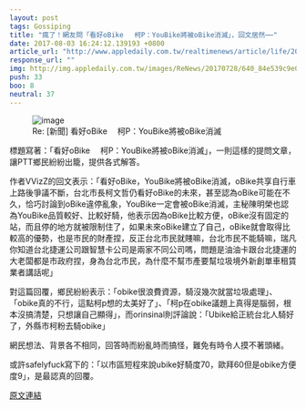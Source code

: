 ```yaml
---
layout: post
tags: Gossiping
title: "瘋了！網友問「看好oBike　 柯P：YouBike將被oBike消滅」，回文居然⋯⋯"
date: 2017-08-03 16:24:12.139193 +0800
article_url: "http://www.appledaily.com.tw/realtimenews/article/life/20170728/1170410"
response_url: ""
img: http://img.appledaily.com.tw/images/ReNews/20170728/640_84e539c9e0c51660f56444b1c5419fd6.jpg
push: 33
boo: 8
neutral: 37
---
```


<figure>
<img src="http://img.appledaily.com.tw/images/ReNews/20170728/640_84e539c9e0c51660f56444b1c5419fd6.jpg" alt="image">
<figcaption>
Re: [新聞] 看好oBike　 柯P：YouBike將被oBike消滅
</figcaption>
</figure>



標題寫著：「看好oBike　 柯P：YouBike將被oBike消滅」，一則這樣的提問文章，讓PTT鄉民紛紛出籠，提供各式解答。

作者VVizZ的回文表示：「看好oBike，YouBike將被oBike消滅，oBike共享自行車上路後爭議不斷，台北市長柯文哲仍看好oBike的未來，甚至認為oBike可能在不久，恰巧討論到oBike違停亂象，YouBike一定會被oBike消滅，主秘陳明榮也認為YouBike品質較好、比較好騎，他表示因為oBike比較方便，oBike沒有固定的站，而且停的地方就被限制住了，如果未來oBike建立了自己，oBike就會取得比較高的優勢，也是市民的財產捏，反正台北市民就賤嘛，台北市民不能騎嘛，瑞凡你知道台北捷運公司跟智慧卡公司是兩家不同公司嗎，問題是油油卡跟台北捷運的大老闆都是市政府捏，身為台北市民，為什麼不幫市產要幫垃圾境外新創單車租賃業者講話呢」

對這篇回覆，鄉民紛紛表示：「obike很浪費資源，騎沒幾次就當垃圾處理」、「obike真的不行，這點柯p想的太美好了」、「柯p在obike議題上真得是腦弱，根本沒搞清楚，只想讓自己顯得」，而orinsinal則評論說：「Ubike給正統台北人騎好了，外縣市柯粉去騎obike」

網民想法、背景各不相同，回答時而紛亂時而搞怪，難免有時令人摸不著頭緒。

或許safelyfuck寫下的：「以市區短程來說ubike好騎度70，歐拜60但是obike方便度9」，是最認真的回覆。

<a href = "https://www.ptt.cc/bbs/Gossiping/M.1501219554.A.5E1.html">原文連結</a>

